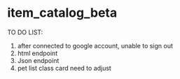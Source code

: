 # item_catalog_beta

TO DO LIST:

1. after connected to google account, unable to sign out
2. html endpoint
3. Json endpoint
4. pet list class card need to adjust